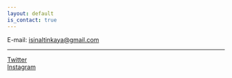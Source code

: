 ```yaml
---
layout: default
is_contact: true
---
```


E-mail: isinaltinkaya@gmail.com


---

<a href="https://twitter.com/isinaltinkaya">Twitter</a> <br/>
<a href="https://www.instagram.com/isinaltinkaya/">Instagram</a>

